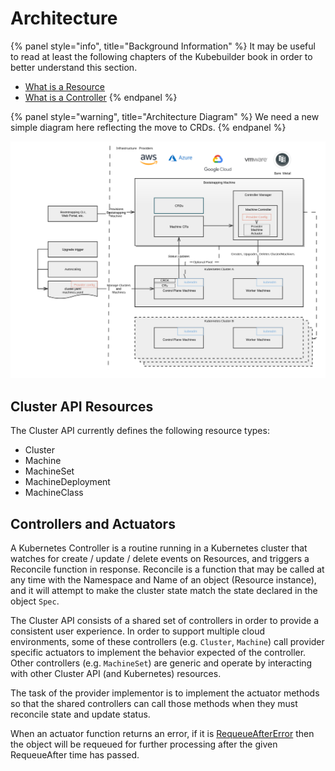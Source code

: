 # Architecture

{% panel style="info", title="Background Information" %}
It may be useful to read at least the following chapters of the Kubebuilder 
book in order to better understand this section.

- [What is a Resource](https://book-v1.book.kubebuilder.io/basics/what_is_a_resource.html)
- [What is a Controller](https://book-v1.book.kubebuilder.io/basics/what_is_a_controller.html)
{% endpanel %}

{% panel style="warning", title="Architecture Diagram" %}
We need a new simple diagram here reflecting the move to CRDs.
{% endpanel %}

![Architecture](architecture.svg)

## Cluster API Resources

The Cluster API currently defines the following resource types:

- Cluster
- Machine
- MachineSet
- MachineDeployment
- MachineClass

## Controllers and Actuators

A Kubernetes Controller is a routine running in a Kubernetes cluster that 
watches for create / update / delete events on Resources, and triggers a 
Reconcile function in response. Reconcile is a function that may be called
at any time with the Namespace and Name of an object (Resource instance), 
and it will attempt to make the cluster state match the state declared in the 
object `Spec`. 

The Cluster API consists of a shared set of controllers in order to provide a 
consistent user experience. In order to support multiple cloud environments, 
some of these controllers (e.g. `Cluster`, `Machine`) call provider specific 
actuators to implement the behavior expected of the controller. Other 
controllers (e.g. `MachineSet`) are generic and operate by interacting with 
other Cluster API (and Kubernetes) resources.

The task of the provider implementor is to implement the actuator methods so 
that the shared controllers can call those methods when they must reconcile 
state and update status.

When an actuator function returns an error, if it is [RequeueAfterError](
https://github.com/kubernetes-sigs/cluster-api/blob/fa906f36843b065c5294501efe7d78ebd85c3c04/pkg/controller/error/requeue_error.go#L27) then the object will be
requeued for further processing after the given RequeueAfter time has
passed.
